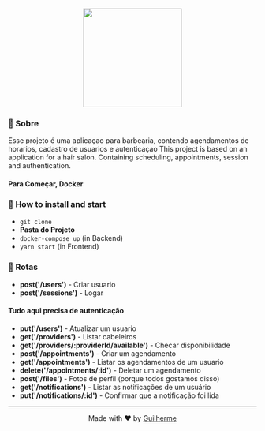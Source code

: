 <h1 align="center">
<img src="frontend/src/assets/minimal-logo.svg" width="200px">
</h1>

### :page_with_curl: Sobre
Esse projeto é uma aplicaçao para barbearia, contendo agendamentos de horarios, cadastro de usuarios e autenticaçao
This project is based on an application for a hair salon. Containing scheduling, appointments, session and authentication.

#### Para Começar, **Docker**

### :rocket: How to install and start
- `git clone`
- **Pasta do Projeto**
- `docker-compose up` (in Backend)
- `yarn start` (in Frontend)

### :page_facing_up: Rotas

- **post('/users')** - Criar usuario
- **post('/sessions')** - Logar

#### Tudo aqui precisa de autenticação

- **put('/users')** - Atualizar um usuario
- **get('/providers')** - Listar cabeleiros
- **get('/providers/:providerId/available')** - Checar disponibilidade
- **post('/appointments')** - Criar um agendamento
- **get('/appointments')** - Listar os agendamentos de um usuario
- **delete('/appointments/:id')** - Deletar um agendamento
- **post('/files')** - Fotos de perfil (porque todos gostamos disso)
- **get('/notifications')** - Listar as notificações de um usuário
- **put('/notifications/:id')** - Confirmar que a notificação foi lida

---

<p align="center">
Made with ♥ by <a href="https://www.linkedin.com/in/guilhermegolfetto/">Guilherme</a>
</p>
